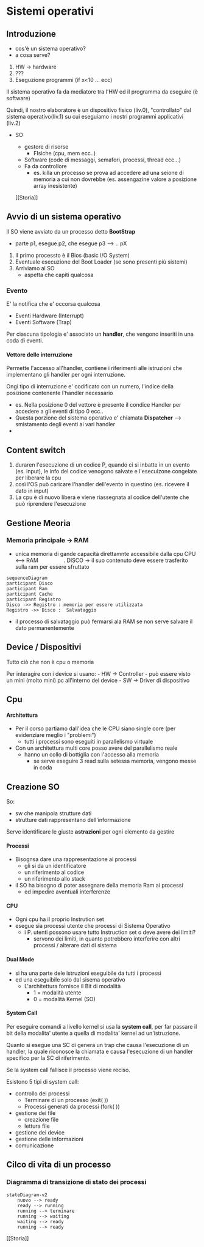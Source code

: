 # Sistemi operativi

## Introduzione
- cos'è un sistema operativo? 
- a cosa serve?

1) HW -> hardware
2) ???
3)  Eseguzione programmi (if x<10 ... ecc)

Il sistema operativo fa da mediatore tra l'HW ed il programma da eseguire (è software)

Quindi, il nostro elaboratore è un dispositivo fisico (liv.0), "controllato" dal sistema operativo(liv.1) su cui eseguiamo i nostri programmi applicativi (liv.2) 

- SO 
	- gestore di risorse
	   - FIsiche (cpu, mem ecc..)
   	- Software (code di messaggi, semafori, processi, thread ecc...)
	- Fa da controllore
		- es. killa un processo se prova ad accedere ad una seione di memoria a cui non dovrebbe (es. assengazine valore a posizione array inesistente)
	
	[[Storia]]

## Avvio di un sistema operativo
 Il SO viene avviato da un processo detto **BootStrap**
 
 - parte p1, esegue p2, che esegue p3 --> .. pX

1. Il primo processto è il Bios (basic I/O System)
1. Eventuale esecuzione del Boot Loader (se sono presenti più sistemi)
1. Arriviamo al SO
	- aspetta che capiti qualcosa
	
### Evento
E' la notifica che e' occorsa qualcosa
- Eventi Hardware (Interrupt)
- Eventi Software (Trap)

Per ciascuna tipologia e' associato un **handler**, che vengono inseriti in una coda di eventi.

#### Vettore delle interruzione
Permette l'accesso all'handler, contiene i riferimenti alle istruzioni che implementano gli handler per ogni interruzione.

Ongi tipo di interruzione e' codificato con un numero, l'indice della posizione contenente l'handler necessario
-  es. Nella posizione 0 del vettore è presente il condice Handler per accedere  a gli eventi di tipo 0 ecc..
- Questa porzione del sistema operativo e' chiamata **Dispatcher**  --> smistamento degli eventi ai vari handler
- 
## Content switch
1. duraren l'esecuzione di un codice P, quando ci si inbatte in un evento (es. input), le info del codice venogono salvate e l'esecuizone congelate per liberare la cpu
1. così l'OS può caricare l'handler dell'evento in questino (es. ricevere il dato in input)
3. La cpu è di nuovo libera e viene riassegnata al codice dell'utente che può riprendere l'esecuzione

## Gestione Meoria
### Memoria principale -> RAM
- unica memoria di gande capacità direttamnte accessibile dalla cpu
CPU <--> RAM  $\ \ \ \ \ \ \ \ \ \ \ \ \ \ \ \  .$ DISCO -> il suo contenuto deve essere trasferito sulla ram per essere sfruttato 


```mermaid
sequenceDiagram 
participant Disco 
participant Ram
participant Cache 
participant Registro
Disco ->> Registro : memoria per essere utilizzata
Registro ->> Disco :  Salvataggio

```
- il processo di salvataggio può fermarsi ala RAM se non serve salvare il dato permanentemente

## Device / Dispositivi
Tutto ciò che non è cpu o memoria

Per interagire con i device si usano:
	- HW -> Controller
		- può essere visto un mini (molto mini) pc all'interno del device 
	- SW -> Driver di dispositivo 
	
## Cpu
#### Architettura
-  Per il corso partiamo dall'idea che le CPU siano single core (per evidenziare meglio i "problemi")
	- tutti i processi sono eseguiti in parallelismo virtuale  
-  Con un architettura multi core posso avere del parallelismo reale
	- hanno un collo di bottiglia con l'accesso alla memoria
		- se serve eseguire 3 read sulla setessa memoria, vengono messe in coda


## Creazione SO
 So:
 - sw che manipola strutture dati
 - strutture dati rappresentano dell'informazione

Serve identificare le giuste **astrazioni** per ogni elemento da gestire

#### Processi
- Bisognsa dare una rappresentazione ai processi
	- gli si da un identificatore
	-  un riferimento al codice
	-  un riferimento allo stack
- il SO ha bisogno di poter assegnare della memoria Ram ai processi
	- ed impedire aventuali interferenze
#### CPU
- Ogni cpu ha il proprio Instrution set
- esegue sia processi utente che processi di Sistema Operativo
	- i P. utenti possono usare tutto Instruction set o deve avere dei limiti? 
		- servono dei limiti, in quanto potrebbero interferire con altri processi / alterare dati di sistema
#### Dual Mode
- si ha una parte dele istruzioni eseguibile da tutti i processi
- ed una eseguibile solo dal sisema operativo  
	- L'architettura fornisce il Bit di modalità
		- 1 = modalità utente
		- 0 = modalità Kernel (SO)

#### System Call

Per eseguire comandi a livello kernel si usa la **system call**, per far passare il bit della modalita' utente a quella di modalita' kernel ad un'istruzione.

Quanto si esegue una SC di genera un trap che causa l'esecuzione di un handler, la quale riconosce la chiamata e causa l'esecuzione di un handler specifico per la SC di riferimento.

Se la system call fallisce il processo viene reciso.

Esistono 5 tipi di system call:
- controllo dei processi
	- Terminare di un processo (exit( ))
	- Processi generati da processi (fork( ))
- gestione dei file
	- creazione file
	- lettura file 
- gestione dei device
- gestione delle informazioni
- comunicazione


## Cilco di vita di un processo
### Diagramma di transizione di stato dei processi
```mermaid 
stateDiagram-v2
	nuovo --> ready
	ready --> running
	running --> terminare
	running --> waiting
	waiting --> ready
	running --> ready

```

[[Storia]]
